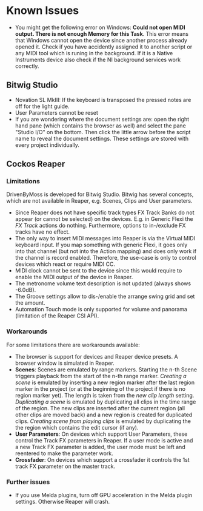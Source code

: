 # Known Issues

* You might get the following error on Windows: **Could not open MIDI output. There is not enough Memory for this Task**. This error means that Windows cannot open the device since another process already opened it. Check if you have accidently assigned it to another script or any MIDI tool which is runing in the background. If it is a Native Instruments device also check if the NI background services work correctly.

## Bitwig Studio

* Novation SL MkIII: If the keyboard is transposed the pressed notes are off for the light guide.
* User Parameters cannot be reset
* If you are wondering where the document settings are: open the right hand pane (which contains the browser as well) and select the pane "Studio I/O" on the bottom. Then click the little arrow before the script name to reveal the document settings. These settings are stored with every project individually.

## Cockos Reaper

### Limitations

DrivenByMoss is developed for Bitwig Studio. Bitwig has several concepts, which are not available in Reaper, e.g. Scenes, Clips and User parameters. 

* Since Reaper does not have specific track types FX Track Banks do not appear (or cannot be selected) on the devices. E.g. in Generic Flexi the *FX Track* actions do nothing. Furthermore, options to in-/exclude FX tracks have no effect.
* The only way to insert MIDI messages into Reaper is via the Virtual MIDI keyboard input. If you map something with generic Flexi, it goes only into that channel (but not into the Action mapping) and does only work if the channel is record enabled. Therefore, the use-case is only to control devices which react or require MIDI CC.
* MIDI clock cannot be sent to the device since this would require to enable the MIDI output of the device in Reaper.
* The metronome volume text description is not updated (always shows -6.0dB).
* The Groove settings allow to dis-/enable the arrange swing grid and set the amount.
* Automation Touch mode is only supported for volume and panorama (limitation of the Reaper CSI API).

### Workarounds

For some limitations there are workarounds available:

* The browser is support for devices and Reaper device presets. A browser window is simulated in Reaper.
* **Scenes**: Scenes are emulated by range markers. Starting the n-th Scene triggers playback from the start of the n-th range marker. *Creating a scene* is emulated by inserting a new region marker after the last region marker in the project (or at the beginning of the project if there is no region marker yet). The length is taken from the *new clip length* setting. *Duplicating a scene* is emulated by duplicating all clips in the time range of the region. The new clips are inserted after the current region (all other clips are moved back) and a new region is created for duplicated clips. *Creating scene from playing clips* is emulated by duplicating the the region which contains the edit cursor (if any).
* **User Parameters**: On devices which support User Parameters, these control the Track FX parameters in Reaper. If a user mode is active and a new Track FX parameter is added, the user mode must be left and reentered to make the parameter work.
* **Crossfader**: On devices which support a crossfader it controls the 1st track FX parameter on the master track.

### Further issues

* If you use Melda plugins, turn off GPU acceleration in the Melda plugin settings. Otherwise Reaper will crash.

<div style="page-break-after: always; visibility: hidden"> 
\pagebreak 
</div>
